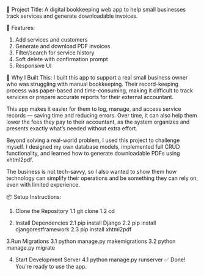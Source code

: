 🧾 Project Title:
A digital bookkeeping web app to help small businesses track services and generate downloadable invoices.

🚀 Features:
1. Add services and customers
2. Generate and download PDF invoices
3. Filter/search for service history
4. Soft delete with confirmation prompt
5. Responsive UI

🎯 Why I Built This:
I built this app to support a real small business owner who was struggling with manual bookkeeping. Their record-keeping process was paper-based and time-consuming, making it difficult to track services or prepare accurate reports for their external accountant.

This app makes it easier for them to log, manage, and access service records — saving time and reducing errors. Over time, it can also help them lower the fees they pay to their accountant, as the system organizes and presents exactly what’s needed without extra effort.

Beyond solving a real-world problem, I used this project to challenge myself. I designed my own database models, implemented full CRUD functionality, and learned how to generate downloadable PDFs using xhtml2pdf.

The business is not tech-savvy, so I also wanted to show them how technology can simplify their operations and be something they can rely on, even with limited experience.

📦 Setup Instructions:
1. Clone the Repository
  1.1 git clone <your-repo-link>
  1.2 cd <your-project-folder>

2. Install Dependencies
  2.1 pip install Django
  2.2 pip install djangorestframework
  2.3 pip install xhtml2pdf

3.Run Migrations
  3.1 python manage.py makemigrations
  3.2 python manage.py migrate

4. Start Development Server
   4.1 python manage.py runserver
✅ Done! You're ready to use the app.







